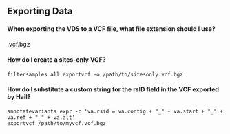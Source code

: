 ## <a class="jumptarget" name="exportingdata"></a> Exporting Data

#### When exporting the VDS to a VCF file, what file extension should I use?

.vcf.bgz

#### How do I create a sites-only VCF?

```
filtersamples all exportvcf -o /path/to/sitesonly.vcf.bgz
```

#### How do I substitute a custom string for the rsID field in the VCF exported by Hail?
 
```
annotatevariants expr -c 'va.rsid = va.contig + "_" + va.start + "_" + va.ref + "_" + va.alt'
exportvcf /path/to/myvcf.vcf.bgz
```